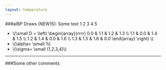```yaml
---
layout: temperature
---
```


###aIBP Draws (NEW15):
Some text 1 2 3 4 5

* \\(\small
      D = 
      \left(
        \begin{array}{rrrr}
          0.0 & 1.1 & 1.2 & 1.3 \\\\
          1.1 & 0.0 & 1.4 & 1.5 \\\\
          1.2 & 1.4 & 0.0 & 1.6 \\\\
          1.3 & 1.5 & 1.6 & 0.0
        \end{array}
      \right)
      \\)
* \\(\alpha= \small 1\\)
* \\(\sigma= \small (1,2,3,4)\\)

***

<script src="http://d3js.org/d3.v3.js" ></script>
<script src="/js/multilineplot.js"></script>
<link rel="stylesheet" type="text/css" href="/css/multilineplot.css" />
<script type="text/javascript">
  draw("demoDat.tsv","tau",0,10,0,.4);
</script>

###Some other comments
